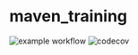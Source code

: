 # maven_training
![example workflow](https://github.com/github/.github/workflows/build.yml/badge.svg)
![codecov](https://codecov.io/gh/FortinMaxence/maven_training/settings/badge)